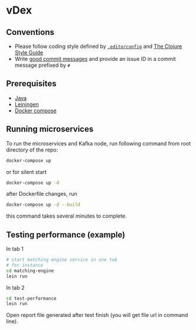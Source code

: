 # vDex #


## Conventions

* Please follow coding style defined by [`.editorconfig`](http://editorconfig.org)
 and [The Clojure Style Guide](https://github.com/bbatsov/clojure-style-guide)
* Write [good commit messages](https://chris.beams.io/posts/git-commit/)
 and provide an issue ID in a commit message prefixed by `#`


## Prerequisites

* [Java](http://www.oracle.com/technetwork/java/javase/downloads/jdk8-downloads-2133151.html)
* [Leiningen](https://leiningen.org/)
* [Docker compose](https://docs.docker.com/compose/install/)


## Running microservices ##

To run the microservices and Kafka node, run following command from root directory of the repo:

```sh
docker-compose up
```

or for silent start

```sh
docker-compose up -d
```

after Dockerfile changes, run

```sh
docker-compose up -d --build
```

this command takes several minutes to complete.

## Testing performance (example)

In tab 1  
```bash
# start matching engine service in one tab
# for instance
cd matching-engine
lein run
```

In tab 2
```bash
cd test-performance
lein run
```

Open report file generated after test finish (you will get file url in command line).
